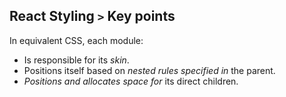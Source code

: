 ## React Styling `>` Key points

In equivalent CSS, each module:
* Is responsible for its *skin*.
* Positions itself based on *nested rules specified in* the parent.
* *Positions and allocates space for* its direct children.
